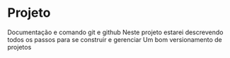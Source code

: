 # Projeto
Documentação e comando git e github
Neste projeto estarei descrevendo todos os passos para se construir e gerenciar
Um bom versionamento de projetos

